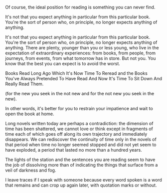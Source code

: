 

Of course, the ideal position for reading is something you can never find.

It's not that you expect anything in particular from this particular book. You're the sort of person who, on principle, no longer expects anything of anything.

It's not that you expect anything in particular from this particular book. You're the sort of person who, on principle, no longer expects anything of anything. There are plenty, younger than you or less young, who live in the expectation of extraordinary experiences: from books, from people, from journeys, from events, from what tomorrow has in store. But not you. You know that the best you can expect is to avoid the worst.

Books Read Long Ago Which It's Now Time To Reread and the Books You've Always Pretended To Have Read And Now It's Time To Sit Down And Really Read Them.

(for the new you seek in the not new and for the not new you seek in the new).

In other words, it's better for you to restrain your impatience and wait to open the book at home.

Long novels written today are perhaps a contradiction: the dimension of time has been shattered, we cannot love or think except in fragments of time each of which goes off along its own trajectory and immediately disappears. We can rediscover the continuity of time only in the novels of that period when time no longer seemed stopped and did not yet seem to have exploded, a period that lasted no more than a hundred years.

The lights of the station and the sentences you are reading seem to have the job of dissolving more than of indicating the things that surface from a veil of darkness and fog.

I leave traces if I speak with someone because every word spoken is a word that remains and can crop up again later, with quotation marks or without.


